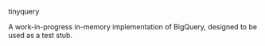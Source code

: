 tinyquery

A work-in-progress in-memory implementation of BigQuery, designed to be used as
a test stub.
